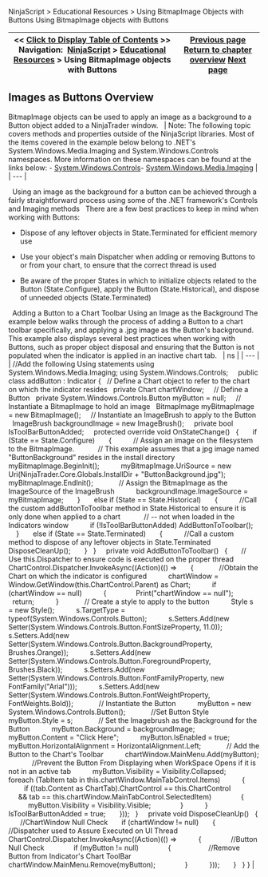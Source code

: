 ﻿
NinjaScript > Educational Resources > Using BitmapImage Objects with Buttons
Using BitmapImage objects with Buttons

| << [Click to Display Table of Contents](using_bitmapimage_objects_with_buttons.md) >> **Navigation:**     [NinjaScript](ninjascript.md) > [Educational Resources](educational_resources.md) > Using BitmapImage objects with Buttons | [Previous page](using_atm_strategies.md) [Return to chapter overview](educational_resources.md) [Next page](using_historical_bid_ask_serie.md) |
| --- | --- |

## Images as Buttons Overview
BitmapImage objects can be used to apply an image as a background to a Button object added to a NinjaTrader window.
 
| Note: The following topic covers methods and properties outside of the NinjaScript libraries. Most of the items covered in the example below belong to .NET's System.Windows.Media.Imaging and System.Windows.Controls namespaces. More information on these namespaces can be found at the links below: - [System.Windows.Controls](https://msdn.microsoft.com/en-us/library/system.windows.controls(v=vs.110).aspx)- [System.Windows.Media.Imaging](https://msdn.microsoft.com/en-us/library/system.windows.media.imaging(v=vs.110).aspx) |
| --- |

 
Using an image as the background for a button can be achieved through a fairly straightforward process using some of the .NET framework's Controls and Imaging methods
 
There are a few best practices to keep in mind when working with Buttons:
- Dispose of any leftover objects in State.Terminated for efficient memory use

- Use your object's main Dispatcher when adding or removing Buttons to or from your chart, to ensure that the correct thread is used

- Be aware of the proper States in which to initialize objects related to the Button (State.Configure), apply the Button (State.Historical), and dispose of unneeded objects (State.Terminated)

 
Adding a Button to a Chart Toolbar Using an Image as the Background
The example below walks through the process of adding a Button to a chart toolbar specifically, and applying a .jpg image as the Button's background. This example also displays several best practices when working with Buttons, such as proper object disposal and ensuring that the Button is not populated when the indicator is applied in an inactive chart tab.
 
| ns |
| --- |
| //Add the following Using statements using System.Windows.Media.Imaging; using System.Windows.Controls;     public class addButton : Indicator {    // Define a Chart object to refer to the chart on which the indicator resides    private Chart chartWindow;      // Define a Button    private System.Windows.Controls.Button myButton = null;      // Instantiate a BitmapImage to hold an image     BitmapImage myBitmapImage = new BitmapImage();      // Instantiate an ImageBrush to apply to the Button    ImageBrush backgroundImage = new ImageBrush();      private bool IsToolBarButtonAdded;      protected override void OnStateChange()    {        if (State == State.Configure)        {            // Assign an image on the filesystem to the BitmapImage.              // This example assumes that a jpg image named "ButtonBackground" resides in the install directory            myBitmapImage.BeginInit();            myBitmapImage.UriSource = new Uri(NinjaTrader.Core.Globals.InstallDir + "ButtonBackground.jpg");            myBitmapImage.EndInit();              // Assign the BitmapImage as the ImageSource of the ImageBrush            backgroundImage.ImageSource = myBitmapImage;        }        else if (State == State.Historical)        {            //Call the custom addButtonToToolbar method in State.Historical to ensure it is only done when applied to a chart              // -- not when loaded in the Indicators window            if (!IsToolBarButtonAdded) AddButtonToToolbar();        }        else if (State == State.Terminated)        {            //Call a custom method to dispose of any leftover objects in State.Terminated            DisposeCleanUp();        }    }      private void AddButtonToToolbar()    {        // Use this.Dispatcher to ensure code is executed on the proper thread        ChartControl.Dispatcher.InvokeAsync((Action)(() =>        {              //Obtain the Chart on which the indicator is configured            chartWindow = Window.GetWindow(this.ChartControl.Parent) as Chart;            if (chartWindow == null)            {                Print("chartWindow == null");                return;            }              // Create a style to apply to the button            Style s = new Style();            s.TargetType = typeof(System.Windows.Controls.Button);            s.Setters.Add(new Setter(System.Windows.Controls.Button.FontSizeProperty, 11.0));            s.Setters.Add(new Setter(System.Windows.Controls.Button.BackgroundProperty, Brushes.Orange));            s.Setters.Add(new Setter(System.Windows.Controls.Button.ForegroundProperty, Brushes.Black));            s.Setters.Add(new Setter(System.Windows.Controls.Button.FontFamilyProperty, new FontFamily("Arial")));            s.Setters.Add(new Setter(System.Windows.Controls.Button.FontWeightProperty, FontWeights.Bold));              // Instantiate the Button            myButton = new System.Windows.Controls.Button();              //Set Button Style                         myButton.Style = s;              // Set the Imagebrush as the Background for the Button            myButton.Background = backgroundImage;              myButton.Content = "Click Here";            myButton.IsEnabled = true;            myButton.HorizontalAlignment = HorizontalAlignment.Left;              // Add the Button to the Chart's Toolbar            chartWindow.MainMenu.Add(myButton);              //Prevent the Button From Displaying when WorkSpace Opens if it is not in an active tab            myButton.Visibility = Visibility.Collapsed;            foreach (TabItem tab in this.chartWindow.MainTabControl.Items)            {                if ((tab.Content as ChartTab).ChartControl == this.ChartControl                      && tab == this.chartWindow.MainTabControl.SelectedItem)                {                    myButton.Visibility = Visibility.Visible;                }            }            IsToolBarButtonAdded = true;        }));    }      private void DisposeCleanUp()    {        //ChartWindow Null Check        if (chartWindow != null)        {            //Dispatcher used to Assure Executed on UI Thread            ChartControl.Dispatcher.InvokeAsync((Action)(() =>            {                //Button Null Check                if (myButton != null)                {                    //Remove Button from Indicator's Chart ToolBar                    chartWindow.MainMenu.Remove(myButton);                }            }));        }    } } |

